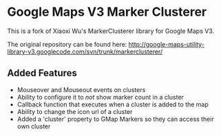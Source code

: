 Google Maps V3 Marker Clusterer
==============================
This is a fork of Xiaoxi Wu's MarkerClusterer library for Google Maps V3.

The original repository can be found here: http://google-maps-utility-library-v3.googlecode.com/svn/trunk/markerclusterer/

Added Features
--------------

* Mouseover and Mouseout events on clusters
* Ability to configure it to *not* show marker count in a cluster
* Callback function that executes when a cluster is added to the map
* Ability to change the icon url of a cluster
* Added a 'cluster' property to GMap Markers so they can access their own cluster